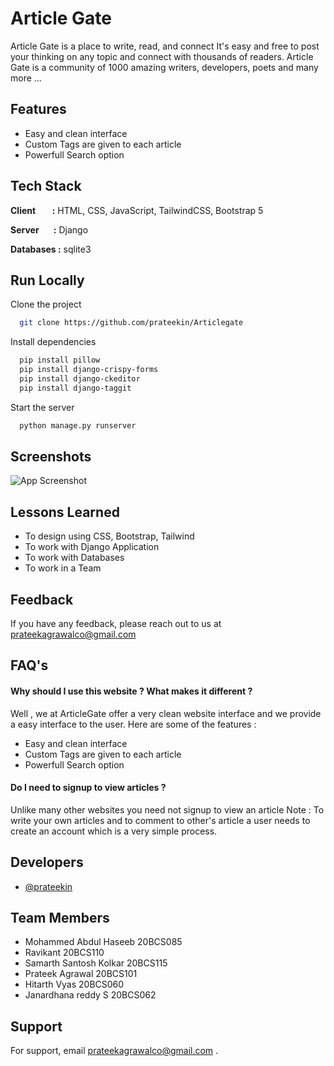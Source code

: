 


# Article Gate

Article Gate is a place to write, read, and connect
It's easy and free to post your thinking on any topic and connect with thousands of readers. Article Gate is a community of 1000 amazing writers, developers, poets and many more ...


## Features

- Easy and clean interface
- Custom Tags are given to each article 
- Powerfull Search option 


## Tech Stack

**Client&nbsp;&nbsp;&nbsp;&nbsp;&nbsp;&nbsp;&nbsp;&nbsp;:** HTML, CSS, JavaScript, TailwindCSS, Bootstrap 5

**Server &nbsp;&nbsp;&nbsp;&nbsp;&nbsp;&nbsp;:** Django

**Databases&nbsp;:** sqlite3


## Run Locally

Clone the project

```bash
  git clone https://github.com/prateekin/Articlegate
```


Install dependencies

```bash
  pip install pillow
  pip install django-crispy-forms
  pip install django-ckeditor 
  pip install django-taggit
```

Start the server

```bash
  python manage.py runserver
```


## Screenshots

![App Screenshot](https://cdn.discordapp.com/attachments/912728915930394666/922185282508427304/unknown.png)


## Lessons Learned

- To design using CSS, Bootstrap, Tailwind
- To work with Django Application
- To work with Databases
- To work in a Team


## Feedback

If you have any feedback, please reach out to us at prateekagrawalco@gmail.com


## FAQ's

#### Why should I use this website ? What makes it different ?

Well , we at ArticleGate offer a very clean website interface and we provide a easy interface to the user. Here are some of the features :
- Easy and clean interface
- Custom Tags are given to each article 
- Powerfull Search option 

#### Do I need to signup to view articles ? 

Unlike many other websites you need not signup to view an article
Note : To write your own articles and to comment to other's article a user needs to create an account which is a very simple process.


## Developers

- [@prateekin](https://www.github.com/prateekin)

## Team Members

- Mohammed Abdul Haseeb	20BCS085
- Ravikant	20BCS110
- Samarth Santosh Kolkar	20BCS115
- Prateek Agrawal	20BCS101
- Hitarth Vyas 	20BCS060
- Janardhana reddy S	20BCS062


## Support

For support, email prateekagrawalco@gmail.com .

